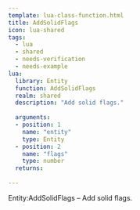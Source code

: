 ```yaml
---
template: lua-class-function.html
title: AddSolidFlags
icon: lua-shared
tags:
  - lua
  - shared
  - needs-verification
  - needs-example
lua:
  library: Entity
  function: AddSolidFlags
  realm: shared
  description: "Add solid flags."
  
  arguments:
  - position: 1
    name: "entity"
    type: Entity
  - position: 2
    name: "flags"
    type: number
  returns:
    
---
```


<div class="lua__search__keywords">
Entity:AddSolidFlags &#x2013; Add solid flags.
</div>
